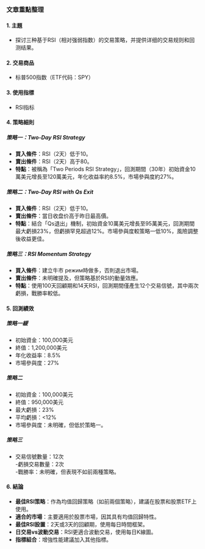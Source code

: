 ### 文章重點整理

#### 1. 主題  
- 探讨三种基于RSI（相对强弱指数）的交易策略，并提供详细的交易规则和回测结果。

#### 2. 交易商品  
- 标普500指数（ETF代码：SPY）

#### 3. 使用指標  
- RSI指标

#### 4. 策略細則  

##### 策略一：Two-Day RSI Strategy  
- **買入條件**：RSI（2天）低于10。  
- **賣出條件**：RSI（2天）高于80。  
- **特點**：被稱為「Two Periods RSI Strategy」，回測期間（30年）初始資金10萬美元增長至120萬美元，年化收益率約8.5%，市場參與度約27%。

##### 策略二：Two-Day RSI with Qs Exit  
- **買入條件**：RSI（2天）低于10。  
- **賣出條件**：當日收盘价高于昨日最高價。  
- **特點**：結合「Qs退出」機制，初始資金10萬美元增長至95萬美元，回測期間最大虧損23%，但虧損罕見超過12%。市場參與度較策略一低10%，風險調整後收益更佳。

##### 策略三：RSI Momentum Strategy  
- **買入條件**：建立牛市 режим時做多，否則退出市場。  
- **賣出條件**：未明確提及，但策略基於RSI的動量效應。  
- **特點**：使用100天回顧期和14天RSI，回測期間僅產生12个交易信號，其中兩次虧損，戰勝率較低。

#### 5. 回測績效  

##### 策略一緩  
- 初始資金：100,000美元  
- 終值：1,200,000美元  
- 年化收益率：8.5%  
- 市場參與度：27%  

##### 策略二  
- 初始資金：100,000美元  
- 終值：950,000美元  
- 最大虧損：23%  
- 平均虧損：<12%  
- 市場參與度：未明確，但低於策略一。  

##### 策略三  
- 交易信號數量：12次  
-虧損交易數量：2次  
-戰勝率：未明確，但表現不如前兩種策略。

#### 6. 結論  
- **最佳RSI策略**：作為均值回歸策略（如前兩個策略），建議在股票和股票ETF上使用。  
- **適合的市場**：主要適用於股票市場，因其具有均值回歸特性。  
- **最佳RSI設置**：2天或3天的回顧期，使用每日時間框架。  
- **日交易vs波動交易**：RSI更適合波動交易，使用每日K線圖。  
- **指標組合**：增強性能建議加入其他指標。
